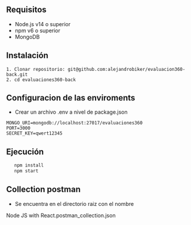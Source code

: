 ## Requisitos

- Node.js v14 o superior
- npm v6 o superior
- MongoDB

## Instalación

```
1. Clonar repositorio: git@github.com:alejandrobiker/evaluacion360-back.git
2. cd evaluaciones360-back
```

## Configuracion de las enviroments

* Crear un archivo .env a nivel de package.json

```
MONGO_URI=mongodb://localhost:27017/evaluaciones360
PORT=3000
SECRET_KEY=qwert12345
```

## Ejecución

```bash
   npm install
   npm start 
```

## Collection postman
 
* Se encuentra en el directorio raiz con el nombre 

Node JS with React.postman_collection.json